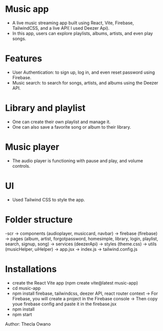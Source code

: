 # Music app

- A live music streaming app built using React, Vite, Firebase, TailwindCSS, and a live API( I used Deezer Api).
- In this app, users can explore playlists, albums, artists, and even play songs.

# Features

- User Authentication: to sign up, log in, and even reset password using Firebase.
- Music search: to search for songs, artists, and albums using the Deezer API.

# Library and playlist

- One can create their own playlist and manage it.
- One can also save a favorite song or album to their library.

# Music player

- The audio player is functioning with pause and play, and volume controls.

# UI

- Used Tailwind CSS to style the app.

# Folder structure
-scr -> components (audioplayer, musiccard, navbar)
     -> firebase (firebase) 
     -> pages (album, artist, forgotpassword, homesimple, library, login, playlist, search, signup, song)
     -> services (deezerApi)
     -> styles (theme.css)
     -> utils (musicHelper, uiHelper)
     -> app.jsx
     -> index.js
     -> tailwind.config.js
     
# Installations

- create the React Vite app (npm create vite@latest music-app)
- cd music-app
- npm install firebase, tailwindcss, deezer API, react router context 
    -> For Firebase, you will create a project in the Firebase console
    -> Then copy youe firebase config and paste it in the firebase.jsx
- npm install
- npm start


Author: Thecla Owano
